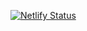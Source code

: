 [![Netlify Status](https://api.netlify.com/api/v1/badges/e4985bc8-84e0-4e2c-8527-fedde92a65d0/deploy-status)](https://app.netlify.com/sites/jolly-lalande-73145a/deploys)
